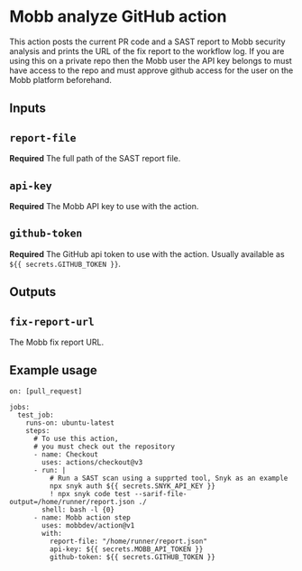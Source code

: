 # Mobb analyze GitHub action

This action posts the current PR code and a SAST report to Mobb security analysis and prints the URL of the fix report to the workflow log. If you are using this on a private repo then the Mobb user the API key belongs to must have access to the repo and must approve github access for the user on the Mobb platform beforehand.

## Inputs

## `report-file`

**Required** The full path of the SAST report file.

## `api-key`

**Required** The Mobb API key to use with the action.

## `github-token`

**Required** The GitHub api token to use with the action. Usually available as `${{ secrets.GITHUB_TOKEN }}`.

## Outputs

## `fix-report-url`

The Mobb fix report URL.

## Example usage

```
on: [pull_request]

jobs:
  test_job:
    runs-on: ubuntu-latest
    steps:
      # To use this action,
      # you must check out the repository
      - name: Checkout
        uses: actions/checkout@v3
      - run: |
          # Run a SAST scan using a supprted tool, Snyk as an example
          npx snyk auth ${{ secrets.SNYK_API_KEY }}
          ! npx snyk code test --sarif-file-output=/home/runner/report.json ./
        shell: bash -l {0}
      - name: Mobb action step
        uses: mobbdev/action@v1
        with:
          report-file: "/home/runner/report.json"
          api-key: ${{ secrets.MOBB_API_TOKEN }}
          github-token: ${{ secrets.GITHUB_TOKEN }}
```

